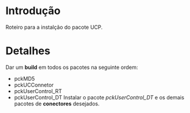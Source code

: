# Introdução #

Roteiro para a instalção do pacote UCP.


# Detalhes #

Dar um **build** em todos os pacotes na seguinte ordem:
  * pckMD5
  * pckUCConnetor
  * pckUserControl\_RT
  * pckUserControl\_DT
Instalar o pacote _pckUserControl\_DT_ e os demais pacotes de **conectores** desejados.
